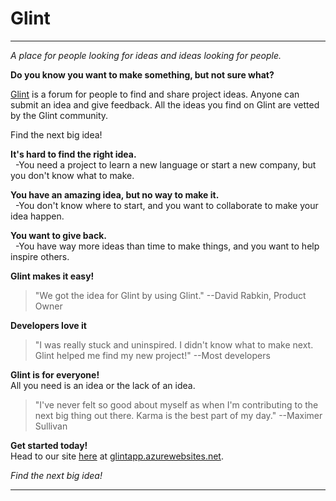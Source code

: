 # Glint #
****

*A place for people looking for ideas and ideas looking for people.*

**Do you know you want to make something, but not sure what?**

[Glint](http://glintapp.azurewebsites.net/) is a forum for people to find and share project ideas. Anyone can submit an idea and give feedback. All the ideas you find on Glint are vetted by the Glint community.

Find the next big idea!

**It's hard to find the right idea.**   
&nbsp;&nbsp;-You need a project to learn a new language or start a new company, but you don't know what to make.

**You have an amazing idea, but no way to make it.**  
&nbsp;&nbsp;-You don't know where to start, and you want to collaborate to make your idea happen.

**You want to give back.**  
&nbsp;&nbsp;-You have way more ideas than time to make things, and you want to help inspire others.

**Glint makes it easy!**  

> "We got the idea for Glint by using Glint." --David Rabkin, Product Owner

**Developers love it**
> "I was really stuck and uninspired. I didn't know what to make next. Glint helped me find my new project!" --Most developers

**Glint is for everyone!**  
All you need is an idea or the lack of an idea.

> "I've never felt so good about myself as when I'm contributing to the next big thing out there. Karma is the best part of my day." --Maximer Sullivan

**Get started today!**  
Head to our site [here](http://glintapp.azurewebsites.net/) at [glintapp.azurewebsites.net](http://glintapp.azurewebsites.net/).

*Find the next big idea!*
****
